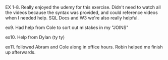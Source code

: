 EX 1-8. Really enjoyed the udemy for this exercise. Didn't need to watch all the videos because the syntax was provided, and could reference videos when I needed help. SQL Docs and W3 we're also really helpful.

ex9. Had help from Cole to sort out mistakes in my "JOINS"

ex10. Help from Dylan (ty ty)

ex11. followed Abram and Cole along in office hours. Robin helped me finish up afterwards.
